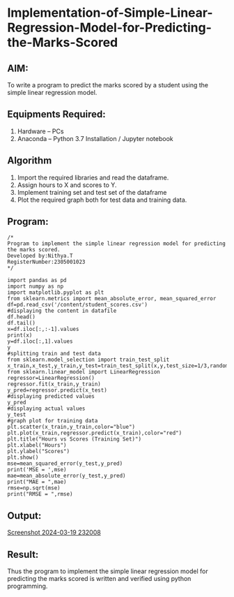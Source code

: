
# Implementation-of-Simple-Linear-Regression-Model-for-Predicting-the-Marks-Scored

## AIM:
To write a program to predict the marks scored by a student using the simple linear regression model.

## Equipments Required:
1. Hardware – PCs
2. Anaconda – Python 3.7 Installation / Jupyter notebook

## Algorithm
1. Import the required libraries and read the dataframe.
2. Assign hours to X and scores to Y.
3. Implement training set and test set of the dataframe
4. Plot the required graph both for test data and training data.
## Program:
```
/*
Program to implement the simple linear regression model for predicting the marks scored.
Developed by:Nithya.T
RegisterNumber:2305001023
*/
```
```
import pandas as pd
import numpy as np
import matplotlib.pyplot as plt
from sklearn.metrics import mean_absolute_error, mean_squared_error
df=pd.read_csv('/content/student_scores.csv')
#displaying the content in datafile
df.head()
df.tail()
x=df.iloc[:,:-1].values
print(x)
y=df.iloc[:,1].values
y
#splitting train and test data
from sklearn.model_selection import train_test_split
x_train,x_test,y_train,y_test=train_test_split(x,y,test_size=1/3,random_state=0)
from sklearn.linear_model import LinearRegression
regressor=LinearRegression()
regressor.fit(x_train,y_train)
y_pred=regressor.predict(x_test)
#displaying predicted values
y_pred
#displaying actual values
y_test
#graph plot for training data
plt.scatter(x_train,y_train,color="blue")
plt.plot(x_train,regressor.predict(x_train),color="red")
plt.title("Hours vs Scores (Training Set)")
plt.xlabel("Hours")
plt.ylabel("Scores")
plt.show()
mse=mean_squared_error(y_test,y_pred)
print('MSE = ',mse)
mae=mean_absolute_error(y_test,y_pred)
print("MAE = ",mae)
rmse=np.sqrt(mse)
print("RMSE = ",rmse)
```
## Output:
[Screenshot 2024-03-19 232008](https://github.com/Nithya31102004/Implementation-of-Simple-Linear-Regression-Model-for-Predicting-the-Marks-Scored/assets/164048368/4c10f602-907f-4b64-9245-8e8ae00adeb3)




## Result:
Thus the program to implement the simple linear regression model for predicting the marks scored is written and verified using python programming.

